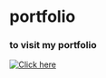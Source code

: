 # portfolio

### to visit my  portfolio
[![Click here](https://img.shields.io/badge/Click-here-here)](https://achyuthportfolio.onrender.com)
